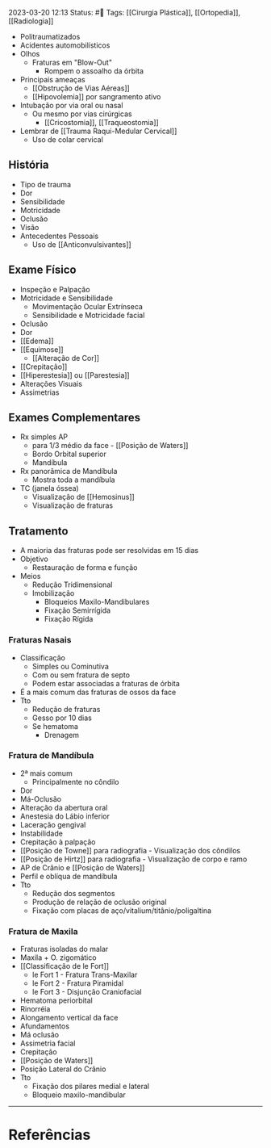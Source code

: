 2023-03-20 12:13
Status: #🌱 
Tags: [[Cirurgia Plástica]], [[Ortopedia]], [[Radiologia]]
<br/>
- Politraumatizados
- Acidentes automobilísticos
- Olhos
	- Fraturas em "Blow-Out"
		- Rompem o assoalho da órbita
- Principais ameaças
	- [[Obstrução de Vias Aéreas]]
	- [[Hipovolemia]] por sangramento ativo
- Intubação por via oral ou nasal
	- Ou mesmo por vias cirúrgicas
		- [[Cricostomia]], [[Traqueostomia]]
- Lembrar de [[Trauma Raqui-Medular Cervical]]
	- Uso de colar cervical
## História
- Tipo de trauma
- Dor
- Sensibilidade
- Motricidade
- Oclusão
- Visão
- Antecedentes Pessoais
	- Uso de [[Anticonvulsivantes]]
## Exame Físico
- Inspeção e Palpação
- Motricidade e Sensibilidade
	- Movimentação Ocular Extrínseca
	- Sensibilidade e Motricidade facial
- Oclusão
- Dor
- [[Edema]]
- [[Equimose]]
	- [[Alteração de Cor]]
- [[Crepitação]]
- [[Hiperestesia]] ou [[Parestesia]]
- Alterações Visuais
- Assimetrias
## Exames Complementares
- Rx simples AP
	- para 1/3 médio da face - [[Posição de Waters]]
	- Bordo Orbital superior
	- Mandíbula
- Rx panorâmica de Mandíbula
	- Mostra toda a mandíbula
- TC (janela óssea)
	- Visualização de [[Hemosinus]]
	- Visualização de fraturas
## Tratamento
- A maioria das fraturas pode ser resolvidas em 15 dias
- Objetivo
	- Restauração de forma e função
- Meios
	- Redução Tridimensional
	- Imobilização
		- Bloqueios Maxilo-Mandibulares
		- Fixação Semirrígida
		- Fixação Rígida
### Fraturas Nasais
- Classificação
	- Simples ou Cominutiva
	- Com ou sem fratura de septo
	- Podem estar associadas a fraturas de órbita
- É a mais comum das fraturas de ossos da face
- Tto
	- Redução de fraturas
	- Gesso por 10 dias
	- Se hematoma
		- Drenagem
### Fratura de Mandíbula
- 2ª mais comum
	- Principalmente no côndilo
- Dor
- Má-Oclusão
- Alteração da abertura oral
- Anestesia do Lábio inferior
- Laceração gengival
- Instabilidade
- Crepitação à palpação
- [[Posição de Towne]] para radiografia - Visualização dos côndilos
- [[Posição de Hirtz]] para radiografia - Visualização de corpo e ramo
- AP de Crânio e [[Posição de Waters]]
- Perfil e oblíqua de mandíbula
- Tto
	- Redução dos segmentos
	- Produção de relação de oclusão original
	- Fixação com placas de aço/vitalium/titânio/poligaltina
### Fratura de Maxila
- Fraturas isoladas do malar
- Maxila + O. zigomático
- [[Classificação de le Fort]]
	- le Fort 1 - Fratura Trans-Maxilar
	- le Fort 2 - Fratura Piramidal
	- le Fort 3 - Disjunção Craniofacial
- Hematoma periorbital
- Rinorréia
- Alongamento vertical da face
- Afundamentos
- Má oclusão
- Assimetria facial
- Crepitação
- [[Posição de Waters]]
- Posição Lateral do Crânio
- Tto
	- Fixação dos pilares medial e lateral
	- Bloqueio maxilo-mandibular
____
# Referências

